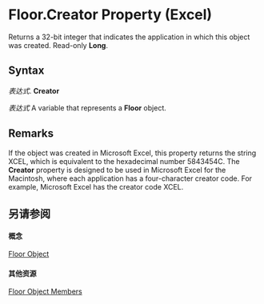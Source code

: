 
# Floor.Creator Property (Excel)

Returns a 32-bit integer that indicates the application in which this object was created. Read-only  **Long**.


## Syntax

 _表达式_. **Creator**

 _表达式_ A variable that represents a **Floor** object.


## Remarks

If the object was created in Microsoft Excel, this property returns the string XCEL, which is equivalent to the hexadecimal number 5843454C. The  **Creator** property is designed to be used in Microsoft Excel for the Macintosh, where each application has a four-character creator code. For example, Microsoft Excel has the creator code XCEL.


## 另请参阅


#### 概念


[Floor Object](74c71ca8-a0d4-f7cf-a002-5cec7a27b70d.md)
#### 其他资源


[Floor Object Members](http://msdn.microsoft.com/library/5c7d66cd-062f-109e-a389-d566cef80c19%28Office.15%29.aspx)